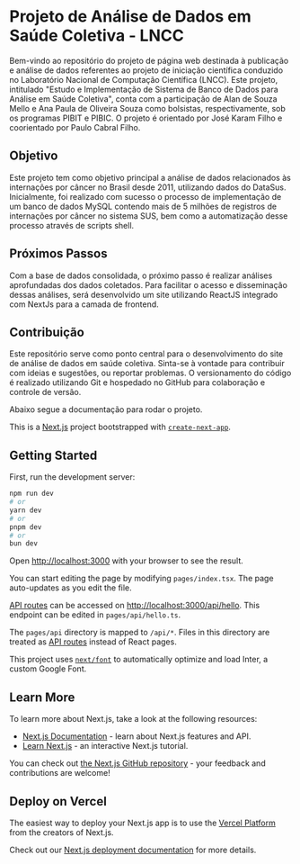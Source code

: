 # Projeto de Análise de Dados em Saúde Coletiva - LNCC

Bem-vindo ao repositório do projeto de página web destinada à publicação e análise de dados referentes ao projeto de iniciação científica conduzido no Laboratório Nacional de Computação Científica (LNCC). Este projeto, intitulado "Estudo e Implementação de Sistema de Banco de Dados para Análise em Saúde Coletiva", conta com a participação de Alan de Souza Mello e Ana Paula de Oliveira Souza como bolsistas, respectivamente, sob os programas PIBIT e PIBIC. O projeto é orientado por José Karam Filho e coorientado por Paulo Cabral Filho.

## Objetivo
Este projeto tem como objetivo principal a análise de dados relacionados às internações por câncer no Brasil desde 2011, utilizando dados do DataSus. Inicialmente, foi realizado com sucesso o processo de implementação de um banco de dados MySQL contendo mais de 5 milhões de registros de internações por câncer no sistema SUS, bem como a automatização desse processo através de scripts shell.

## Próximos Passos
Com a base de dados consolidada, o próximo passo é realizar análises aprofundadas dos dados coletados. Para facilitar o acesso e disseminação dessas análises, será desenvolvido um site utilizando ReactJS integrado com NextJs para a camada de frontend.

## Contribuição
Este repositório serve como ponto central para o desenvolvimento do site de análise de dados em saúde coletiva. Sinta-se à vontade para contribuir com ideias e sugestões, ou reportar problemas. O versionamento do código é realizado utilizando Git e hospedado no GitHub para colaboração e controle de versão.

Abaixo segue a documentação para rodar o projeto.


This is a [Next.js](https://nextjs.org/) project bootstrapped with [`create-next-app`](https://github.com/vercel/next.js/tree/canary/packages/create-next-app).

## Getting Started

First, run the development server:

```bash
npm run dev
# or
yarn dev
# or
pnpm dev
# or
bun dev
```

Open [http://localhost:3000](http://localhost:3000) with your browser to see the result.

You can start editing the page by modifying `pages/index.tsx`. The page auto-updates as you edit the file.

[API routes](https://nextjs.org/docs/api-routes/introduction) can be accessed on [http://localhost:3000/api/hello](http://localhost:3000/api/hello). This endpoint can be edited in `pages/api/hello.ts`.

The `pages/api` directory is mapped to `/api/*`. Files in this directory are treated as [API routes](https://nextjs.org/docs/api-routes/introduction) instead of React pages.

This project uses [`next/font`](https://nextjs.org/docs/basic-features/font-optimization) to automatically optimize and load Inter, a custom Google Font.

## Learn More

To learn more about Next.js, take a look at the following resources:

- [Next.js Documentation](https://nextjs.org/docs) - learn about Next.js features and API.
- [Learn Next.js](https://nextjs.org/learn) - an interactive Next.js tutorial.

You can check out [the Next.js GitHub repository](https://github.com/vercel/next.js/) - your feedback and contributions are welcome!

## Deploy on Vercel

The easiest way to deploy your Next.js app is to use the [Vercel Platform](https://vercel.com/new?utm_medium=default-template&filter=next.js&utm_source=create-next-app&utm_campaign=create-next-app-readme) from the creators of Next.js.

Check out our [Next.js deployment documentation](https://nextjs.org/docs/deployment) for more details.
